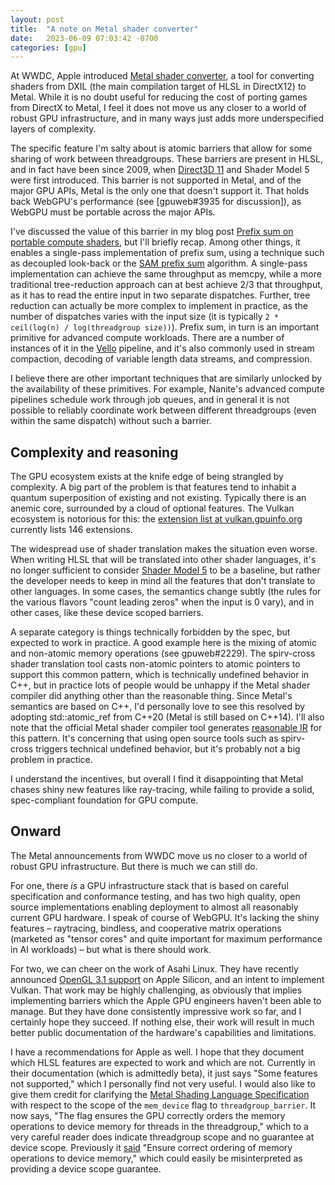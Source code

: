 ```yaml
---
layout: post
title:  "A note on Metal shader converter"
date:   2023-06-09 07:03:42 -0700
categories: [gpu]
---
```

At WWDC, Apple introduced [Metal shader converter], a tool for converting shaders from DXIL (the main compilation target of HLSL in DirectX12) to Metal. While it is no doubt useful for reducing the cost of porting games from DirectX to Metal, I feel it does not move us any closer to a world of robust GPU infrastructure, and in many ways just adds more underspecified layers of complexity.

The specific feature I'm salty about is atomic barriers that allow for some sharing of work between threadgroups. These barriers are present in HLSL, and in fact have been since 2009, when [Direct3D 11] and Shader Model 5 were first introduced. This barrier is not supported in Metal, and of the major GPU APIs, Metal is the only one that doesn't support it. That holds back WebGPU's performance (see [gpuweb#3935 for discussion]), as WebGPU must be portable across the major APIs.

I've discussed the value of this barrier in my blog post [Prefix sum on portable compute shaders], but I'll briefly recap. Among other things, it enables a single-pass implementation of prefix sum, using a technique such as decoupled look-back or the [SAM prefix sum] algorithm. A single-pass implementation can achieve the same throughput as memcpy, while a more traditional tree-reduction approach can at best achieve 2/3 that throughput, as it has to read the entire input in two separate dispatches. Further, tree reduction can actually be more complex to implement in practice, as the number of dispatches varies with the input size (it is typically `2 * ceil(log(n) / log(threadgroup size))`). Prefix sum, in turn is an important primitive for advanced compute workloads. There are a number of instances of it in the [Vello] pipeline, and it's also commonly used in stream compaction, decoding of variable length data streams, and compression.

I believe there are other important techniques that are similarly unlocked by the availability of these primitives. For example, Nanite's advanced compute pipelines schedule work through job queues, and in general it is not possible to reliably coordinate work between different threadgroups (even within the same dispatch) without such a barrier.

## Complexity and reasoning

The GPU ecosystem exists at the knife edge of being strangled by complexity. A big part of the problem is that features tend to inhabit a quantum superposition of existing and not existing. Typically there is an anemic core, surrounded by a cloud of optional features. The Vulkan ecosystem is notorious for this: the [extension list at vulkan.gpuinfo.org] currently lists 146 extensions.

The widespread use of shader translation makes the situation even worse. When writing HLSL that will be translated into other shader languages, it's no longer sufficient to consider [Shader Model 5] to be a baseline, but rather the developer needs to keep in mind all the features that don't translate to other languages. In some cases, the semantics change subtly (the rules for the various flavors "count leading zeros" when the input is 0 vary), and in other cases, like these device scoped barriers.

A separate category is things technically forbidden by the spec, but expected to work in practice. A good example here is the mixing of atomic and non-atomic memory operations (see gpuweb#2229). The spirv-cross shader translation tool casts non-atomic pointers to atomic pointers to support this common pattern, which is technically undefined behavior in C++, but in practice lots of people would be unhappy if the Metal shader compiler did anything other than the reasonable thing. Since Metal's semantics are based on C++, I'd personally love to see this resolved by adopting std::atomic_ref from C++20 (Metal is still based on C++14). I'll also note that the official Metal shader compiler tool generates [reasonable IR] for this pattern. It's concerning that using open source tools such as spirv-cross triggers technical undefined behavior, but it's probably not a big problem in practice.

I understand the incentives, but overall I find it disappointing that Metal chases shiny new features like ray-tracing, while failing to provide a solid, spec-compliant foundation for GPU compute.

## Onward

The Metal announcements from WWDC move us no closer to a world of robust GPU infrastructure. But there is much we can still do.

For one, there *is* a GPU infrastructure stack that is based on careful specification and conformance testing, and has two high quality, open source implementations enabling deployment to almost all reasonably current GPU hardware. I speak of course of WebGPU. It's lacking the shiny features – raytracing, bindless, and cooperative matrix operations (marketed as "tensor cores" and quite important for maximum performance in AI workloads) – but what is there should work.

For two, we can cheer on the work of Asahi Linux. They have recently announced [OpenGL 3.1 support] on Apple Silicon, and an intent to implement Vulkan. That work may be highly challenging, as obviously that implies implementing barriers which the Apple GPU engineers haven't been able to manage. But they have done consistently impressive work so far, and I certainly hope they succeed. If nothing else, their work will result in much better public documentation of the hardware's capabilities and limitations.

I have a recommendations for Apple as well. I hope that they document which HLSL features are expected to work and which are not. Currently in their documentation (which is admittedly beta), it just says "Some features not supported," which I personally find not very useful. I would also like to give them credit for clarifying the [Metal Shading Language Specification] with respect to the scope of the `mem_device` flag to `threadgroup_barrier`. It now says, "The flag ensures the GPU correctly orders the memory operations to device memory for threads in the threadgroup," which to a very careful reader does indicate threadgroup scope and no guarantee at device scope. Previously it [said][gpuweb#2297] "Ensure correct ordering of memory operations to device memory," which could easily be misinterpreted as providing a device scope guarantee.

[Metal shader converter]: https://developer.apple.com/metal/shader-converter/
[Prefix sum on portable compute shaders]: https://raphlinus.github.io/gpu/2021/11/17/prefix-sum-portable.html
[Direct3D 11]: https://en.wikipedia.org/wiki/Direct3D#Direct3D_11
[CDSChecker]: http://plrg.eecs.uci.edu/software_page/42-2/
[loom]: https://github.com/tokio-rs/loom
[OpenGL 3.1 support]: https://asahilinux.org/2023/06/opengl-3-1-on-asahi-linux/
[gpuweb#2229]: https://github.com/gpuweb/gpuweb/issues/2229
[gpuweb#2297]: https://github.com/gpuweb/gpuweb/pull/2297
[gpuweb#3935]: https://github.com/gpuweb/gpuweb/discussions/3935
[Metal Shading Language Specification]: https://developer.apple.com/metal/Metal-Shading-Language-Specification.pdf
[SAM prefix sum]: https://dl.acm.org/doi/10.1145/2980983.2908089
[Vello]: https://github.com/linebender/vello
[extension list at vulkan.gpuinfo.org]: https://vulkan.gpuinfo.org/listfeaturesextensions.php
[Shader Model 5]: https://learn.microsoft.com/en-us/windows/win32/direct3dhlsl/d3d11-graphics-reference-sm5
[std::atomic_ref]: https://en.cppreference.com/w/cpp/atomic/atomic_ref
[reasonable IR]: https://gist.github.com/raphlinus/a8e0a3a3683127149b746eb37822bdc8
